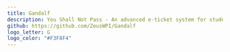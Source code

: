```yaml
---
title: Gandalf
description: You Shall Not Pass - An advanced e-ticket system for student clubs - <a href="http://event.fkgent.be">http://event.fkgent.be</a>
github: https://github.com/ZeusWPI/Gandalf
logo_letter: G
logo_color: "#F3F8F4"
---
```

